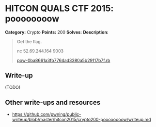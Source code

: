 # HITCON QUALS CTF 2015: poooooooow

**Category:** Crypto
**Points:** 200
**Solves:** 
**Description:**

> Get the flag.
>
> nc 52.69.244.164 9003
> 
> [pow-0ba8661a3fb7764ad3380a5b29117b7f.rb](pow-0ba8661a3fb7764ad3380a5b29117b7f.rb)


## Write-up

(TODO)

## Other write-ups and resources

* <https://github.com/pwning/public-writeup/blob/master/hitcon2015/crypto200-poooooooow/writeup.md>
